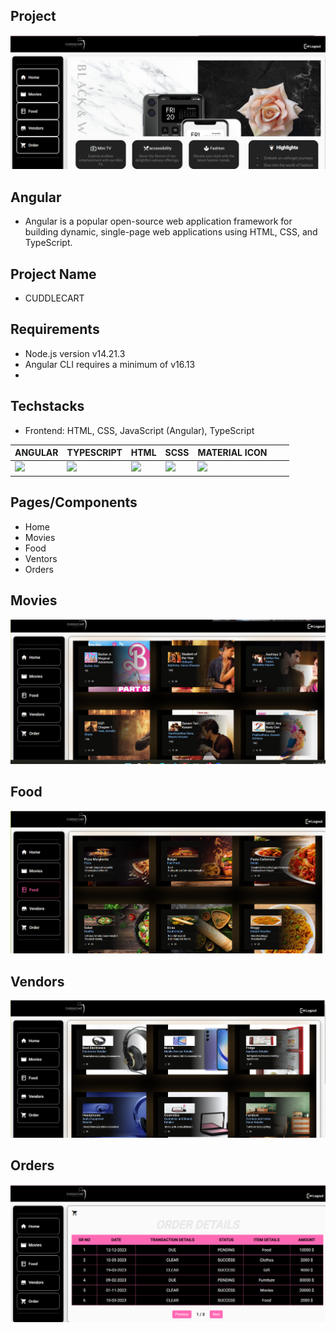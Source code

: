 ## Project 
![Alt text](image.png)  

## Angular
- Angular is a popular open-source web application framework for building dynamic, single-page web applications using HTML, CSS, and TypeScript.

## Project Name  
- CUDDLECART

## Requirements
- Node.js version v14.21.3
- Angular CLI requires a minimum of v16.13
-
 ## Techstacks 
 - Frontend: HTML, CSS, JavaScript (Angular), TypeScript

 | ANGULAR                                                                                                                         | TYPESCRIPT                                                                                                                      | HTML                                                                                                                        | SCSS                                                                                       | MATERIAL ICON                                                                                                                                                                                             |                                                                                                                                                                                                 |                                                                                                                                           |
| ------------------------------------------------------------------------------------------------------------------------------- | ------------------------------------------------------------------------------------------------------------------------------- | ------------------------------------------------------------------------------------------------------------------------------ | --------------------------------------------------------------------------------------------- | ------------------------------------------------------------------------------------------------------------------------------------------------------------------------------------------------------- | --------------------------------------------------------------------------------------------------------------------------------------------------------------------------------------------------- | ---------------------------------------------------------------------------------------------------------------------------------------------- |
| <img width="70px" src="https://cdn3.iconfinder.com/data/icons/logos-and-brands-adobe/512/21_Angular-512.png"> | <img width="75px" src="https://static-00.iconduck.com/assets.00/typescript-icon-icon-1024x1024-vh3pfez8.png"> | <img width="75px" src="https://web.dev/static/articles/responsive-images/image/html5-logo-svg-format-550784ff36e4b.svg"> | <img width="75px" src="https://upload.wikimedia.org/wikipedia/commons/thumb/9/96/Sass_Logo_Color.svg/1024px-Sass_Logo_Color.svg.png"> | <img width="75px" src="https://static.javatpoint.com/tutorial/angular-material/images/angular-material-icons.png"> | <img width="75px" src=""> |


 ## Pages/Components 
 - Home
 - Movies
 - Food
 - Ventors
 - Orders

## Movies 
 ![Alt text](image-1.png)


## Food
![Alt text](image-3.png)


 ## Vendors
 ![Alt text](image-2.png)

 ## Orders
 ![Alt text](image-4.png)